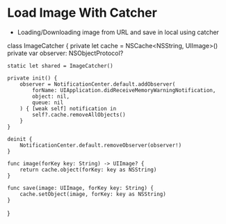 # Load Image With Catcher

- Loading/Downloading image from URL and save in local using catcher


 class ImageCatcher {
    private let cache = NSCache<NSString, UIImage>()
    private var observer: NSObjectProtocol?
    
    static let shared = ImageCatcher()
    
    private init() {
        observer = NotificationCenter.default.addObserver(
            forName: UIApplication.didReceiveMemoryWarningNotification,
            object: nil,
            queue: nil
        ) { [weak self] notification in
            self?.cache.removeAllObjects()
        }
    }
    
    deinit {
        NotificationCenter.default.removeObserver(observer!)
    }
    
    func image(forKey key: String) -> UIImage? {
        return cache.object(forKey: key as NSString)
    }
    
    func save(image: UIImage, forKey key: String) {
        cache.setObject(image, forKey: key as NSString)
    }
}
